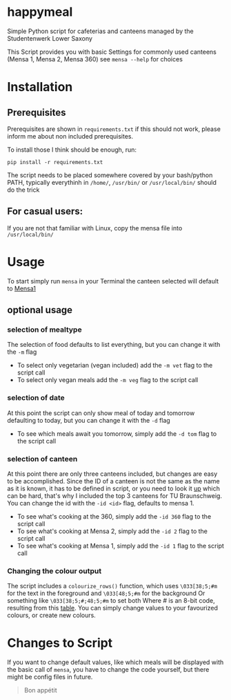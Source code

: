 # happymeal
Simple Python script for cafeterias and canteens managed by the Studentenwerk Lower Saxony 

This Script provides you with basic Settings for commonly used canteens (Mensa 1, Mensa 2, Mensa 360) see `mensa --help` for choices

# Installation

## Prerequisites
Prerequisites are shown in `requirements.txt` if this should not work, please inform me about non included prerequisites.

To install those I think should be enough, run:

`pip install -r requirements.txt`

The script needs to be placed somewhere covered by your bash/python PATH, typically everythinh in `/home/`, `/usr/bin/` or `/usr/local/bin/` should do the trick

## For casual users:
If you are not that familiar with Linux, copy the mensa file into `/usr/local/bin/`

# Usage
To start simply run `mensa` in your Terminal the canteen selected will default to [Mensa1](https://www.stw-on.de/braunschweig/essen/mensen-cafeterien/mensa-1/)

## optional usage

### selection of mealtype
The selection of food defaults to list everything, but you can change it with the `-m` flag
* To select only vegetarian (vegan included) add the `-m vet` flag to the script call
* To select only vegan meals add the `-m veg` flag to the script call

### selection of date
At this point the script can only show meal of today and tomorrow defaulting to today, but you can change it with the `-d` flag
* To see which meals await you tomorrow, simply add the `-d tom` flag to the script call

### selection of canteen
At this point there are only three canteens included, but changes are easy to be accomplished. Since the ID of a canteen is not the same as the name as it is known, it has to be defined in script, or you need to look it [up](http://api.stw-on.de/xml/mensa.xml) which can be hard, that's why I included the top 3 canteens for TU Braunschweig. You can change the id with the `-id <id>` flag, defaults to mensa 1.
* To see what's cooking at the 360, simply add the `-id 360` flag to the script call
* To see what's cooking at Mensa 2, simply add the `-id 2` flag to the script call
* To see what's cooking at Mensa 1, simply add the `-id 1` flag to the script call

### Changing the colour output
The script includes a `colourize_rows()` function, which uses `\033[38;5;#m` for the text in the foreground and `\033[48;5;#m` for the background
Or something like `\033[38;5;#;48;5;#m` to set both 
Where # is an 8-bit code, resulting from this [table](https://web.archive.org/web/20131010034437im_/http://bitmote.com/public/8-bit_color_table.png).
You can simply change values to your favourized colours, or create new colours.

# Changes to Script
If you want to change default values, like which meals will be displayed with the basic call of `mensa`, you have to change the code yourself, but there might be config files in future.


> Bon appétit
